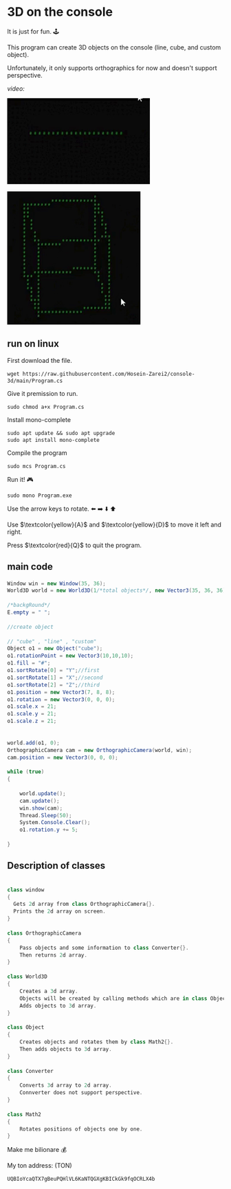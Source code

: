 # 3D on the console

It is just for fun. :joystick:

This program can create 3D objects on the console (line, cube, and custom object).

Unfortunately, it only supports orthographics for now and doesn't support perspective.


*video:*

![Line](line.gif)

![Cube](cube.gif)

## run on linux
First download the file.
```
wget https://raw.githubusercontent.com/Hosein-Zarei2/console-3d/main/Program.cs
```
Give it premission to run.
```
sudo chmod a+x Program.cs
```

Install mono-complete
```
sudo apt update && sudo apt upgrade
sudo apt install mono-complete
```
Compile the program
```
sudo mcs Program.cs
```
Run it! :video_game:
```
sudo mono Program.exe
```
Use the arrow keys to rotate. :arrow_left: :arrow_right: :arrow_down: :arrow_up:

Use $\textcolor{yellow}{A}$ and $\textcolor{yellow}{D}$ to move it left and right.

Press $\textcolor{red}{Q}$ to quit the program.


## main code
```c#
Window win = new Window(35, 36);
World3D world = new World3D(1/*total objects*/, new Vector3(35, 36, 36)/*world size*/);

/*backgRound*/
E.empty = " ";

//create object

// "cube" , "line" , "custom"
Object o1 = new Object("cube");
o1.rotationPoint = new Vector3(10,10,10);
o1.fill = "#";
o1.sortRotate[0] = "Y";//first 
o1.sortRotate[1] = "X";//second
o1.sortRotate[2] = "Z";//third
o1.position = new Vector3(7, 8, 8);
o1.rotation = new Vector3(0, 0, 0);
o1.scale.x = 21;
o1.scale.y = 21;
o1.scale.z = 21;


world.add(o1, 0);
OrthographicCamera cam = new OrthographicCamera(world, win);
cam.position = new Vector3(0, 0, 0);

while (true)
{

    world.update();
    cam.update();
    win.show(cam);
    Thread.Sleep(50);
    System.Console.Clear();
    o1.rotation.y += 5;

}
```


## Description of classes

```c#

class window
{
  Gets 2d array from class OrthographicCamera{}.
  Prints the 2d array on screen.
}

class OrthographicCamera
{
    Pass objects and some information to class Converter{}.
    Then returns 2d array.
}

class World3D
{
    Creates a 3d array.
    Objects will be created by calling methods which are in class Object{}.
    Adds objects to 3d array.
}

class Object
{
    Creates objects and rotates them by class Math2{}.
    Then adds objects to 3d array.
}

class Converter
{
    Converts 3d array to 2d array.
    Connverter does not support perspective.
}

class Math2
{
    Rotates positions of objects one by one.
}
```

Make me bilionare :moneybag:

My ton address: (TON)
```
UQBIoYcaQTX7gBeuPQHlVL6KaNTQGXgKBICkGk9fqOCRLX4b
```
